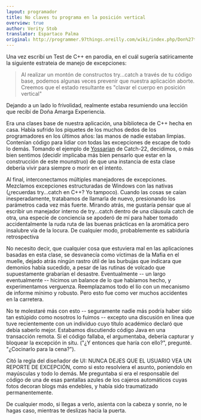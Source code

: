 ```yaml
---
layout: programador
title: No claves tu programa en la posición vertical
overview: true
author: Verity Stob
translator: Espartaco Palma
original: http://programmer.97things.oreilly.com/wiki/index.php/Don%27t_Nail_Your_Program_into_the_Upright_Position
---
```


Una vez escribí un Test de C++ en parodia, en el cuál sugería
satíricamente la siguiente estrateia de manejo de excepciones:

> Al realizar un montón de constructos try...catch a través de tu código
base, podemos algunas veces prevenir que nuestra aplicación aborte.
Creemos que el estado resultante es "clavar el cuerpo en posición
vertical"

Dejando a un lado lo frivolidad, realmente estaba resumiendo una lección
que recibí de Doña Amarga Experiencia.

Era una clases base de nuestra aplicación, una biblioteca de C++ hecha
en casa. Había sufrido los piquetes de los muchos dedos de los
programadores en los últimos años: las manos de nadie estaban limpias.
Contenían código para lidiar con todas las excepciones de escape de todo
lo demás. Tomando el ejemplo de [Yossarian][1] de Catch-22, decidimos, o
más bien sentimos (decidir implicaba más bien pensarlo que estar en la
construcción de este mounstruo) de que una instancia de esta clase
debería vivir para siempre o morir en el intento.

Al final, interconectamos múltiples manejadores de excepciones.
Mezclamos excepciones estructuradas de Windows con las nativas
(¿recuerdas try...catch en C++? Yo tampoco). Cuando las cosas se caían
inesperadamente, tratabamos de llamarla de nuevo, presionando los
parámetros cada vez más fuerte. Mirando atrás, me gustaría pensar que al
escribir un manejador interno de try...catch dentro de una cláusula
catch de otra, una especie de conciencia se apoderó de mí para haber
tomado accidentalmente la ruda ruta de las buenas prácticas en la
aromática pero insalubre vía de la locura. De cualquier modo,
probablemente es sabiduría retrospectiva

No necesito decir, que cualquier cosa que estuviera mal en las
aplicaciones basadas en esta clase, se desvanecía como víctimas de la
Mafia en el muelle, dejado atrás ningún rastro útil de las burbujas que
indicara que demonios había sucedido, a pesar de las rutinas de volcado
que supuestamente grabarían el desastre. Eventualmente -- un largo
eventualmente -- hicimos un balance de lo que habíamos hecho, y
experimentamos verguenza. Reemplazamos todo el lío con un mecanismo de
informe mínimo y robusto. Pero esto fue como ver muchos accidentes en la
carretera.

No te molestaré más con esto -- seguramente nadie más podría haber sido
tan estúpido como nosotros lo fuimos -- excepto una discusión en línea
que tuve recientemente con un individuo cuyo título académico declaró
que debía saberlo mejor. Estabamos discutiendo código Java en una
transacción remota. Si el código fallaba, el argumentaba, debería
capturar y bloquear la excepción in situ. ("¿Y entonces que haría con
ello?", pregunté. "¿Cocinarlo para la cena?").

Citó la regla del diseñador de UI: NUNCA DEJES QUE EL USUARIO VEA UN
REPORTE DE EXCEPCIÓN, como si esto resolviera el asunto, poniendolo en
mayúsculas y todo lo demás. Me preguntaba si era el responsable del
código de una de esas pantallas azules de los cajeros automáticos cuyas
fotos decoran blogs más endebles, y había sido traumatizado
permanentemente.

De cualquier modo, si llegas a verlo, asienta con la cabeza y sonrie, no
le hagas caso, mientras te deslizas hacia la puerta.


[1]: http://en.wikipedia.org/wiki/Yossarian